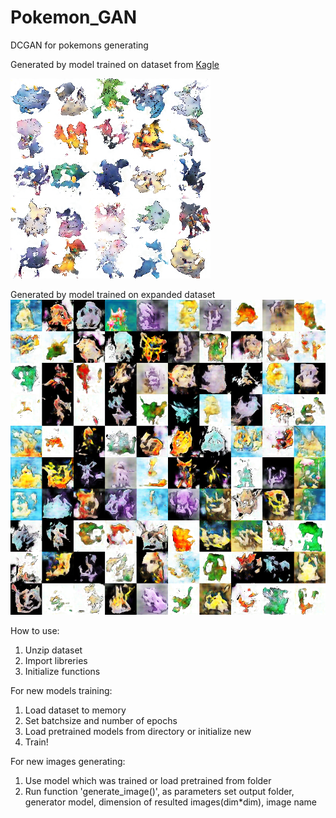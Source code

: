 # Pokemon_GAN
DCGAN for pokemons generating

Generated by model trained on dataset from [Kagle](https://www.kaggle.com/kvpratama/pokemon-images-dataset )

![alt_text](https://github.com/andrey4ru/Pokemon_GAN/blob/master/GAN_models/AUG_100epochs_64/weights/pokemon_100.png)


Generated by model trained on expanded dataset
![alt text](https://github.com/andrey4ru/Pokemon_GAN/blob/master/GAN_models/EXTENDED_200_EPOCH_64_ALLDATA/weights/test_pokemon_1000.png)


How to use:

1. Unzip dataset
2. Import libreries
3. Initialize functions

For new models training:
1. Load dataset to memory
2. Set batchsize and number of epochs
3. Load pretrained models from directory or initialize new
4. Train!

For new images generating:

1. Use model which was trained or load pretrained from folder
2. Run function 'generate_image()', as parameters set output folder, generator model, 
dimension of resulted images(dim*dim), image name 
